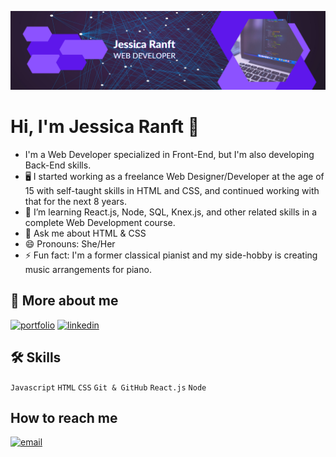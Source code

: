 
![Logo](https://github.com/jessicaranft/jessicaranft/blob/main/img/profile-top.png?raw=true)


# Hi, I'm Jessica Ranft 👋

- I'm a Web Developer specialized in Front-End, but I'm also developing Back-End skills.
- 🖥️ I started working as a freelance Web Designer/Developer at the age of 15 with self-taught skills in HTML and CSS, and continued working with that for the next 8 years. 
- 🧠 I’m learning React.js, Node, SQL, Knex.js, and other related skills in a complete Web Development course.
- 💬 Ask me about HTML & CSS
- 😄 Pronouns: She/Her
- ⚡ Fun fact: I'm a former classical pianist and my side-hobby is creating music arrangements for piano.


## 🔗 More about me
[![portfolio](https://img.shields.io/badge/my_portfolio-000?style=for-the-badge&logo=ko-fi&logoColor=white)](https://github.com/jessicaranft?tab=repositories)
[![linkedin](https://img.shields.io/badge/linkedin-0A66C2?style=for-the-badge&logo=linkedin&logoColor=white)](https://www.linkedin.com/in/jessica-ranft/)


## 🛠 Skills
`Javascript` `HTML` `CSS` `Git & GitHub` `React.js` `Node`


## How to reach me

[![email](https://img.shields.io/badge/E--mail-jessica.ranft%40gmail.com-red)](mailto:jessica.ranft@gmail.com)
